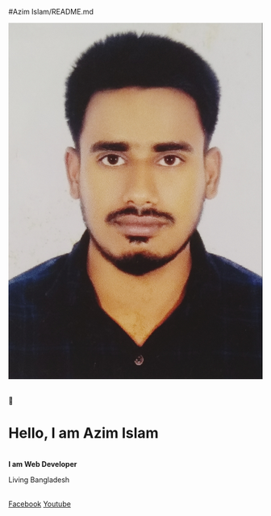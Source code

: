 #Azim Islam/README.md
<p><img src="/image/azim.jpg" alt="photos"/></p><br/>
👋<h1>Hello, I am Azim Islam</h1><br/>
<b>I am Web Developer</b>
<p>Living Bangladesh<p><br/>
<a href="https://www.facebook.com/smazim.islam">Facebook</a>
<a href="https://www.youtube.com/@azim703">Youtube</a>
